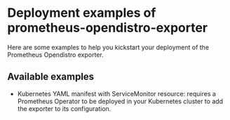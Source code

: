 # Deployment examples of prometheus-opendistro-exporter

Here are some examples to help you kickstart your deployment of the Prometheus Opendistro exporter.

## Available examples

* Kubernetes YAML manifest with ServiceMonitor resource: requires a Prometheus Operator to be deployed in your Kubernetes cluster to add the exporter to its configuration.
